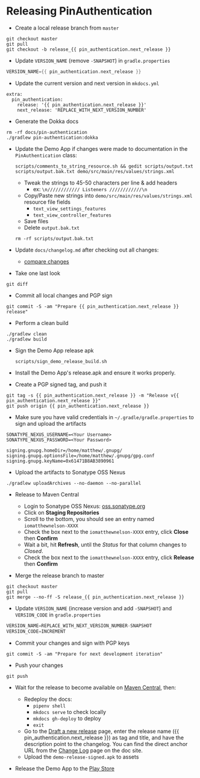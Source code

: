 <!-- Thanks Square for providing great documentation that I only had to tweak -->
<!-- https://raw.githubusercontent.com/square/leakcanary/master/docs/releasing.md -->

# Releasing PinAuthentication

- Create a local release branch from `master`
```
git checkout master
git pull
git checkout -b release_{{ pin_authentication.next_release }}
```

- Update `VERSION_NAME` (remove `-SNAPSHOT`) in `gradle.properties`
```gradle
VERSION_NAME={{ pin_authentication.next_release }}
```

- Update the current version and next version in `mkdocs.yml`
```
extra:
  pin_authentication:
    release: '{{ pin_authentication.next_release }}'
    next_release: 'REPLACE_WITH_NEXT_VERSION_NUMBER'
```

- Generate the Dokka docs
```
rm -rf docs/pin-authentication
./gradlew pin-authentication:dokka
```

- Update the Demo App if changes were made to documentation in the `PinAuthentication` class:
    ```
    scripts/comments_to_string_resource.sh && gedit scripts/output.txt scripts/output.bak.txt demo/src/main/res/values/strings.xml
    ```
    - Tweak the strings to 45-50 characters per line & add headers
        - ex: `\n//////////// Listeners ////////////\n`
    - Copy/Paste new strings into `demo/src/main/res/values/strings.xml` resource file fields
        - `text_view_settings_features`
        - `text_view_controller_features`
    - Save files
    - Delete `output.bak.txt`
    ```
    rm -rf scripts/output.bak.txt
    ```

- Update `docs/changelog.md` after checking out all changes:
    - <a href="https://github.com/05nelsonm/pin-authentication/compare/{{ pin_authentication.release }}...master" target="_blank">compare changes</a>

- Take one last look
```
git diff
```

- Commit all local changes and PGP sign
```
git commit -S -am "Prepare {{ pin_authentication.next_release }} release"
```

- Perform a clean build
```
./gradlew clean
./gradlew build
```

- Sign the Demo App release apk
    ```
    scripts/sign_demo_release_build.sh
    ```

- Install the Demo App's release.apk and ensure it works properly.

- Create a PGP signed tag, and push it
```
git tag -s {{ pin_authentication.next_release }} -m "Release v{{ pin_authentication.next_release }}"
git push origin {{ pin_authentication.next_release }}
```

- Make sure you have valid credentials in `~/.gradle/gradle.properties` to sign and upload the artifacts
```
SONATYPE_NEXUS_USERNAME=<Your Username>
SONATYPE_NEXUS_PASSWORD=<Your Password>

signing.gnupg.homeDir=/home/matthew/.gnupg/
signing.gnupg.optionsFile=/home/matthew/.gnupg/gpg.conf
signing.gnupg.keyName=0x61471B8AB3890961
```

- Upload the artifacts to Sonatype OSS Nexus
```
./gradlew uploadArchives --no-daemon --no-parallel
```

- Release to Maven Central
    - Login to Sonatype OSS Nexus: <a href="https://oss.sonatype.org/#stagingRepositories" target="_blank">oss.sonatype.org</a>
    - Click on **Staging Repositories**
    - Scroll to the bottom, you should see an entry named `iomatthewnelson-XXXX`
    - Check the box next to the `iomatthewnelson-XXXX` entry, click **Close** then **Confirm**
    - Wait a bit, hit **Refresh**, until the *Status* for that column changes to *Closed*.
    - Check the box next to the `iomatthewnelson-XXXX` entry, click **Release** then **Confirm**

- Merge the release branch to master
```
git checkout master
git pull
git merge --no-ff -S release_{{ pin_authentication.next_release }}
```

- Update `VERSION_NAME` (increase version and add `-SNAPSHOT`)  and `VERSION_CODE` in `gradle.properties`
```gradle
VERSION_NAME=REPLACE_WITH_NEXT_VERSION_NUMBER-SNAPSHOT
VERSION_CODE=INCREMENT
```

- Commit your changes and sign with PGP keys
```
git commit -S -am "Prepare for next development iteration"
```

- Push your changes
```
git push
```

- Wait for the release to become available on <a href="https://repo1.maven.org/maven2/io/matthewnelson/pin-authentication/pin-authentication/" target="_blank">Maven Central</a>, then:
    - Redeploy the docs:
        - `pipenv shell`
        - `mkdocs serve` to check locally
        - `mkdocs gh-deploy` to deploy
        - `exit`
    - Go to the <a href="https://github.com/05nelsonm/pin-authentication/releases/new" target="_blank">Draft a new release</a> page,
      enter the release name ({{ pin_authentication.next_release }}) as tag and title, and have the description
      point to the changelog. You can find the direct anchor URL from the
      <a href="https://05nelsonm.github.io/pin-authentication/changelog" target="_blank">Change Log</a>
      page on the doc site.
    - Upload the `demo-release-signed.apk` to assets

- Release the Demo App to the <a href="https://play.google.com/apps/publish/" target="_blank">Play Store</a>
